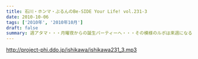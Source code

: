 ```yaml
---
title: 石川・ホンマ・ぶるんのBe-SIDE Your Life! vol.231-3
date: 2010-10-06
tags: ['2010年', '2010年10月']
draft: false
summary: 週アタマ・・・月曜夜からの誕生パーティーへ・・・その模様のルポは来週になるのかならないのか！？ぶるんさんの「１５時間夜行バス」は実現なるのか！？NAMAE
---
```


http://project-phi.ddo.jp/ishikawa/ishikawa231_3.mp3
